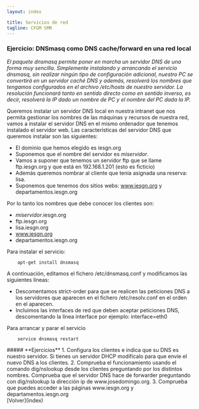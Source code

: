 ```yaml
---
layout: index

title: Servicios de red 
tagline: CFGM SMR
---
```

### Ejercicio: DNSmasq como DNS cache/forward en una red local

*El paquete dnsmasq permite poner en marcha un servidor DNS de una forma muy sencilla. Simplemente instalando y arrancando el servicio dnsmasq, sin realizar ningún tipo de configuración adicional, nuestro PC se convertirá en un servidor caché DNS y además, resolverá los nombres que tengamos configurados en el archivo /etc/hosts de nuestro servidor. La resolución funcionará tanto en sentido directo como en sentido inverso, es decir, resolverá la IP dado un nombre de PC y el nombre del PC dada la IP.*

Queremos instalar un servidor DNS local en nuestra intranet que nos permita gestionar los nombres de las máquinas y recursos de nuestra red, vamos a instalar el servidor DNS en el mismo ordenador que tenemos instalado el servidor web. Las características del servidor DNS que queremos instalar son las siguientes:

* El dominio que hemos elegido es iesgn.org
* Suponemos que el nombre del servidor es *miservidor*.
* Vamos a suponer que tenemos un servidor ftp que se llame ftp.iesgn.org y que está en 192.168.1.201 (esto es ficticio)
* Además queremos nombrar al cliente que tenía asignada una reserva: lisa.
* Suponemos que tenemos dos sitios webs: www.iesgn.org y departamentos.iesgn.org

Por lo tanto los nombres que debe conocer los clientes son:

* *miservidor*.iesgn.org
* ftp.iesgn.org
* lisa.iesgn.org
* www.iesgn.org
* departamentos.iesgn.org

Para instalar el servicio:

        apt-get install dnsmasq

A continuación, editamos el fichero /etc/dnsmasq.conf y modificamos las siguientes líneas:

* Descomentamos strict-order para que se realicen las peticiones DNS a los servidores que aparecen en el fichero /etc/resolv.conf en el orden en el aparecen.
* Incluimos las interfaces de red que deben aceptar peticiones DNS, descomentando la línea interface por ejemplo: interface=eth0

Para arrancar y parar el servicio

        service dnsmasq restart

<div class='ejercicios' markdown='1'>
##### **Ejercicios**
1. Configura los clientes e indica que su DNS es nuestro servidor. Si tienes un servidor DHCP modifícalo para que envíe el nuevo DNS a los clientes.
2. Comprueba el funcionamiento usando el comando dig/nslookup desde los clientes preguntando por los distintos nombres. Comprueba que el servidor DNS hace de forwarder preguntando con dig/nslookup la dirección ip de  www.josedomingo.org.
3. Comprueba que puedes acceder a las páginas www.iesgn.org y departamentos.iesgn.org
</div>
[Volver](index)

